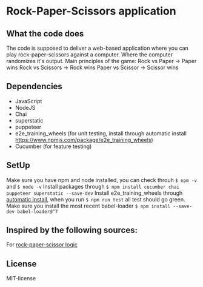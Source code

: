# Rock-Paper-Scissors application

## What the code does
The code is supposed to deliver a web-based application where you can play rock-paper-scissors against a computer. Where the computer randomizes it's output. 
Main principles of the game:
Rock vs Paper -> Paper wins
Rock vs Scissors -> Rock wins
Paper vs Scissor -> Scissor wins


## Dependencies
- JavaScript
- NodeJS
- Chai
- superstatic
- puppeteer
- e2e_training_wheels (for unit testing, install through automatic install https://www.npmjs.com/package/e2e_training_wheels)
- Cucumber (for feature testing)

## SetUp
Make sure you have npm and node installed, you can check throuh `$ npm -v` and `$ node -v`
Install packages through `$ npm install cucumber chai puppeteer superstatic --save-dev`
Install e2e_training_wheels through [automatic install](https://www.npmjs.com/package/e2e_training_wheels), when you run `$ npm run test` all test should go green. 
Make sure you install the most recent babel-loader `$ npm install --save-dev babel-loader@^7`

## Inspired by the following sources:
For [rock-paper-scissor logic](https://stackoverflow.com/questions/11377117/rock-paper-scissors-determine-win-loss-tie-using-math)

## License
MIT-license